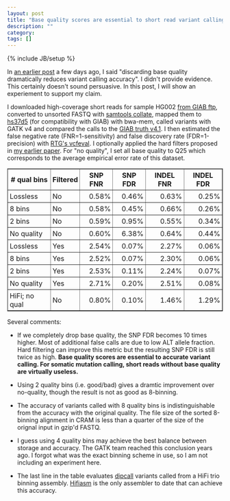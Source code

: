 ```yaml
---
layout: post
title: "Base quality scores are essential to short read variant calling"
description: ""
category: 
tags: []
---
```

{% include JB/setup %}

In [an earlier post][old-post] a few days ago, I said "discarding base quality
dramatically reduces variant calling accuracy". I didn't provide evidence. This
certainly doesn't sound persuasive. In this post, I will show an experiement to
support my claim.

I downloaded high-coverage short reads for sample HG002 [from GIAB
ftp][giab-data], converted to unsorted FASTQ with [samtools collate][st-collate], mapped
them to [hs37d5][hs37d5] (for compatibility with GIAB) with bwa-mem, called variants with
GATK v4 and compared the calls to the [GIAB truth v4.1][giab41]. I then
estimated the false negative rate (FNR=1-sensitivity) and false discovery rate
(FDR=1-precision) with [RTG's vcfeval][rtg]. I optionally applied the hard
filters proposed in [my earlier paper][hapdip]. For "no quality", I set all base quality
to Q25 which corresponds to the average empirical error rate of this dataset.

<style> .extable td,th { padding: 4px; } </style>
<table border="1" class="extable">
<tr><th># qual bins</th><th>Filtered</th><th>SNP FNR</th><th>SNP FDR</th><th>INDEL FNR</th><th>INDEL FDR</th></tr>
<tr><td>Lossless   </td><td>No      </td><td style="text-align:right">0.58%</td><td style="text-align:right">0.46%</td><td style="text-align:right">0.63%</td><td style="text-align:right">0.25%</td></tr>
<tr><td>8 bins     </td><td>No      </td><td style="text-align:right">0.58%</td><td style="text-align:right">0.45%</td><td style="text-align:right">0.66%</td><td style="text-align:right">0.26%</td></tr>
<tr><td>2 bins     </td><td>No      </td><td style="text-align:right">0.59%</td><td style="text-align:right">0.95%</td><td style="text-align:right">0.55%</td><td style="text-align:right">0.34%</td></tr>
<tr><td>No quality </td><td>No      </td><td style="text-align:right">0.60%</td><td style="text-align:right">6.38%</td><td style="text-align:right">0.64%</td><td style="text-align:right">0.44%</td></tr>
<tr><td>Lossless   </td><td>Yes     </td><td style="text-align:right">2.54%</td><td style="text-align:right">0.07%</td><td style="text-align:right">2.27%</td><td style="text-align:right">0.06%</td></tr>
<tr><td>8 bins     </td><td>Yes     </td><td style="text-align:right">2.52%</td><td style="text-align:right">0.07%</td><td style="text-align:right">2.30%</td><td style="text-align:right">0.06%</td></tr>
<tr><td>2 bins     </td><td>Yes     </td><td style="text-align:right">2.53%</td><td style="text-align:right">0.11%</td><td style="text-align:right">2.24%</td><td style="text-align:right">0.07%</td></tr>
<tr><td>No quality </td><td>Yes     </td><td style="text-align:right">2.71%</td><td style="text-align:right">0.20%</td><td style="text-align:right">2.51%</td><td style="text-align:right">0.08%</td></tr>
<tr><td>HiFi; no qual</td><td>No    </td><td style="text-align:right">0.80%</td><td style="text-align:right">0.10%</td><td style="text-align:right">1.46%</td><td style="text-align:right">1.29%</td></tr>
</table>

Several comments:

* If we completely drop base quality, the SNP FDR becomes 10 times higher.
  Most of additional false calls are due to low ALT allele fraction. Hard
  filtering can improve this metric but the resulting SNP FDR is still twice as
  high. **Base quality scores are essential to accurate variant calling. For
  somatic mutation calling, short reads without base quality are virtually
  useless.**

* Using 2 quality bins (i.e. good/bad) gives a dramtic improvement over
  no-quality, though the result is not as good as 8-binning.

* The accuracy of variants called with 8 quality bins is indistinguishable from
  the accuracy with the original quality. The file size of the sorted 8-binning
  alignment in CRAM is less than a quarter of the size of the orignal input
  in gzip'd FASTQ.

* I guess using 4 quality bins may achieve the best balance between storage and
  accuracy. The GATK team reached this conclusion years ago. I forgot what was
  the exact binning scheme in use, so I am not including an experiment here.

* The last line in the table evaluates [dipcall][dipcall] variants called
  from a HiFi trio binning assembly. [Hifiasm][hifiasm] is the only assembler
  to date that can achieve this accuracy.

[old-post]: http://lh3.github.io/2020/05/25/format-quality-binning-and-file-sizes
[giab-data]: https://ftp-trace.ncbi.nlm.nih.gov/giab/ftp/data/AshkenazimTrio/HG002_NA24385_son/NIST_HiSeq_HG002_Homogeneity-10953946/HG002Run01-11419412/
[rtg]: https://github.com/RealTimeGenomics/rtg-tools
[hapdip]: https://pubmed.ncbi.nlm.nih.gov/24974202/
[giab41]: https://ftp-trace.ncbi.nlm.nih.gov/giab/ftp/data/AshkenazimTrio/analysis/NIST_v4.1_SmallVariantDraftBenchmark_12182019/GRCh37/
[hifiasm]: https://github.com/chhylp123/hifiasm
[dipcall]: https://github.com/lh3/dipcall
[hs37d5]: https://ftp-trace.ncbi.nlm.nih.gov/1000genomes/ftp/technical/reference/phase2_reference_assembly_sequence/
[st-collate]: http://www.htslib.org/doc/samtools-collate.html
